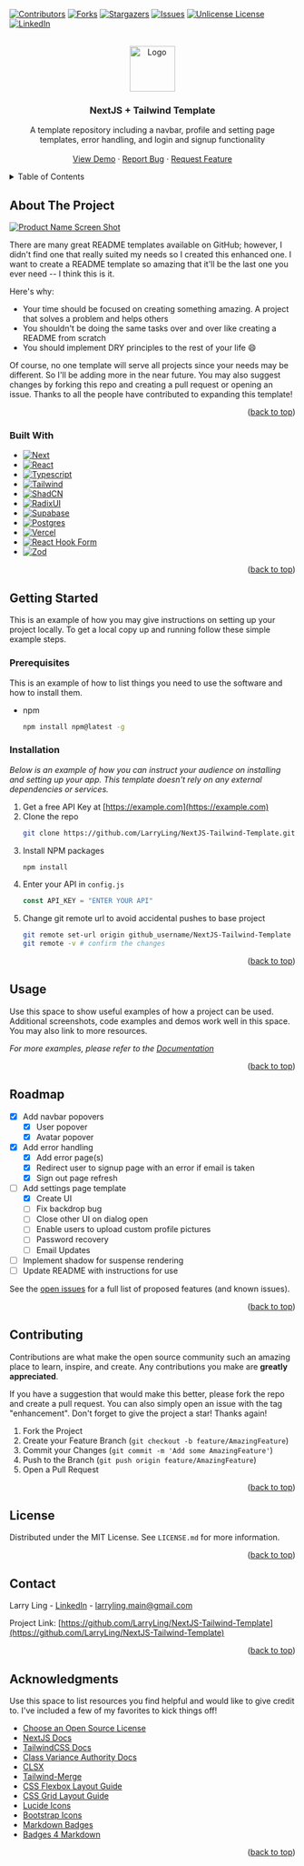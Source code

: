 <!-- Improved compatibility of back to top link: See: https://github.com/othneildrew/Best-README-Template/pull/73 -->

<a id="readme-top"></a>

<!--
*** Thanks for checking out the Best-README-Template. If you have a suggestion
*** that would make this better, please fork the repo and create a pull request
*** or simply open an issue with the tag "enhancement".
*** Don't forget to give the project a star!
*** Thanks again! Now go create something AMAZING! :D
-->

<!-- PROJECT SHIELDS -->
<!--
*** I'm using markdown "reference style" links for readability.
*** Reference links are enclosed in brackets [ ] instead of parentheses ( ).
*** See the bottom of this document for the declaration of the reference variables
*** for contributors-url, forks-url, etc. This is an optional, concise syntax you may use.
*** https://www.markdownguide.org/basic-syntax/#reference-style-links
-->

[![Contributors][contributors-shield]][contributors-url]
[![Forks][forks-shield]][forks-url]
[![Stargazers][stars-shield]][stars-url]
[![Issues][issues-shield]][issues-url]
[![Unlicense License][license-shield]][license-url]
[![LinkedIn][linkedin-shield]][linkedin-url]

<!-- PROJECT LOGO -->
<br />
<div align="center">
  <a href="https://github.com/othneildrew/Best-README-Template">
    <img src="images/logo.png" alt="Logo" width="80" height="80">
  </a>

  <h3 align="center">NextJS + Tailwind Template</h3>

  <p align="center">
    A template repository including a navbar, profile and setting page templates, error handling, and login and signup functionality
    <br />
    <br />
    <a href="https://github.com/othneildrew/Best-README-Template">View Demo</a>
    &middot;
    <a href="https://github.com/othneildrew/Best-README-Template/issues/new?labels=bug&template=bug-report---.md">Report Bug</a>
    &middot;
    <a href="https://github.com/othneildrew/Best-README-Template/issues/new?labels=enhancement&template=feature-request---.md">Request Feature</a>
  </p>
</div>

<!-- TABLE OF CONTENTS -->
<details>
  <summary>Table of Contents</summary>
  <ol>
    <li>
      <a href="#about-the-project">About The Project</a>
      <ul>
        <li><a href="#built-with">Built With</a></li>
      </ul>
    </li>
    <li>
      <a href="#getting-started">Getting Started</a>
      <ul>
        <li><a href="#prerequisites">Prerequisites</a></li>
        <li><a href="#installation">Installation</a></li>
      </ul>
    </li>
    <li><a href="#usage">Usage</a></li>
    <li><a href="#roadmap">Roadmap</a></li>
    <li><a href="#contributing">Contributing</a></li>
    <li><a href="#license">License</a></li>
    <li><a href="#contact">Contact</a></li>
    <li><a href="#acknowledgments">Acknowledgments</a></li>
  </ol>
</details>

<!-- ABOUT THE PROJECT -->

## About The Project

[![Product Name Screen Shot][product-screenshot]](https://example.com)

There are many great README templates available on GitHub; however, I didn't find one that really suited my needs so I created this enhanced one. I want to create a README template so amazing that it'll be the last one you ever need -- I think this is it.

Here's why:

- Your time should be focused on creating something amazing. A project that solves a problem and helps others
- You shouldn't be doing the same tasks over and over like creating a README from scratch
- You should implement DRY principles to the rest of your life :smile:

Of course, no one template will serve all projects since your needs may be different. So I'll be adding more in the near future. You may also suggest changes by forking this repo and creating a pull request or opening an issue. Thanks to all the people have contributed to expanding this template!

<p align="right">(<a href="#readme-top">back to top</a>)</p>

### Built With

- [![Next][Next.js]][Next-url]
- [![React][React.js]][React-url]
- [![Typescript][Typescript]][Typescript-url]
- [![Tailwind][TailwindCSS]][Tailwind-url]
- [![ShadCN][ShadCN]][ShadCN-url]
- [![RadixUI][RadixUI]][RadixUI-url]
- [![Supabase][Supabase]][Supabase-url]
- [![Postgres][Postgres]][Postgres-url]
- [![Vercel][Vercel]][Vercel-url]
- [![React Hook Form][ReactHookForm]][ReactHookForm-url]
- [![Zod][Zod]][Zod-url]

<p align="right">(<a href="#readme-top">back to top</a>)</p>

<!-- GETTING STARTED -->

## Getting Started

This is an example of how you may give instructions on setting up your project locally.
To get a local copy up and running follow these simple example steps.

### Prerequisites

This is an example of how to list things you need to use the software and how to install them.

- npm
    ```sh
    npm install npm@latest -g
    ```

### Installation

_Below is an example of how you can instruct your audience on installing and setting up your app. This template doesn't rely on any external dependencies or services._

1. Get a free API Key at [https://example.com](https://example.com)
2. Clone the repo
    ```sh
    git clone https://github.com/LarryLing/NextJS-Tailwind-Template.git
    ```
3. Install NPM packages
    ```sh
    npm install
    ```
4. Enter your API in `config.js`
    ```js
    const API_KEY = "ENTER YOUR API"
    ```
5. Change git remote url to avoid accidental pushes to base project
    ```sh
    git remote set-url origin github_username/NextJS-Tailwind-Template
    git remote -v # confirm the changes
    ```

<p align="right">(<a href="#readme-top">back to top</a>)</p>

<!-- USAGE EXAMPLES -->

## Usage

Use this space to show useful examples of how a project can be used. Additional screenshots, code examples and demos work well in this space. You may also link to more resources.

_For more examples, please refer to the [Documentation](https://example.com)_

<p align="right">(<a href="#readme-top">back to top</a>)</p>

<!-- ROADMAP -->

## Roadmap

- [x] Add navbar popovers
    - [x] User popover
    - [x] Avatar popover
- [x] Add error handling
    - [x] Add error page(s)
    - [x] Redirect user to signup page with an error if email is taken
    - [x] Sign out page refresh
- [ ] Add settings page template
    - [x] Create UI
    - [ ] Fix backdrop bug
    - [ ] Close other UI on dialog open
    - [ ] Enable users to upload custom profile pictures
    - [ ] Password recovery
    - [ ] Email Updates
- [ ] Implement shadow for suspense rendering
- [ ] Update README with instructions for use

See the [open issues](https://github.com/othneildrew/Best-README-Template/issues) for a full list of proposed features (and known issues).

<p align="right">(<a href="#readme-top">back to top</a>)</p>

<!-- CONTRIBUTING -->

## Contributing

Contributions are what make the open source community such an amazing place to learn, inspire, and create. Any contributions you make are **greatly appreciated**.

If you have a suggestion that would make this better, please fork the repo and create a pull request. You can also simply open an issue with the tag "enhancement".
Don't forget to give the project a star! Thanks again!

1. Fork the Project
2. Create your Feature Branch (`git checkout -b feature/AmazingFeature`)
3. Commit your Changes (`git commit -m 'Add some AmazingFeature'`)
4. Push to the Branch (`git push origin feature/AmazingFeature`)
5. Open a Pull Request

<p align="right">(<a href="#readme-top">back to top</a>)</p>

<!-- LICENSE -->

## License

Distributed under the MIT License. See `LICENSE.md` for more information.

<p align="right">(<a href="#readme-top">back to top</a>)</p>

<!-- CONTACT -->

## Contact

Larry Ling - [LinkedIn](https://www.linkedin.com/in/larry-ling-student/) - larryling.main@gmail.com

Project Link: [https://github.com/LarryLing/NextJS-Tailwind-Template](https://github.com/LarryLing/NextJS-Tailwind-Template)

<p align="right">(<a href="#readme-top">back to top</a>)</p>

<!-- ACKNOWLEDGMENTS -->

## Acknowledgments

Use this space to list resources you find helpful and would like to give credit to. I've included a few of my favorites to kick things off!

- [Choose an Open Source License](https://choosealicense.com)
- [NextJS Docs](https://nextjs.org/docs)
- [TailwindCSS Docs](https://tailwindcss.com/)
- [Class Variance Authority Docs](https://cva.style/docs)
- [CLSX](https://github.com/lukeed/clsx)
- [Tailwind-Merge](https://github.com/dcastil/tailwind-merge)
- [CSS Flexbox Layout Guide](https://css-tricks.com/snippets/css/a-guide-to-flexbox/)
- [CSS Grid Layout Guide](https://css-tricks.com/snippets/css/complete%20%20-guide-grid/)
- [Lucide Icons](https://lucide.dev/)
- [Bootstrap Icons](https://icons.getbootstrap.com/)
- [Markdown Badges](https://github.com/Ileriayo/markdown-badges/blob/master/README.md#-design)
- [Badges 4 Markdown](https://github.com/alexandresanlim/Badges4-README.md-Profile)

<p align="right">(<a href="#readme-top">back to top</a>)</p>

<!-- MARKDOWN LINKS & IMAGES -->

[contributors-shield]: https://img.shields.io/github/contributors/othneildrew/Best-README-Template.svg?style=for-the-badge
[contributors-url]: https://github.com/othneildrew/Best-README-Template/graphs/contributors
[forks-shield]: https://img.shields.io/github/forks/othneildrew/Best-README-Template.svg?style=for-the-badge
[forks-url]: https://github.com/othneildrew/Best-README-Template/network/members
[stars-shield]: https://img.shields.io/github/stars/othneildrew/Best-README-Template.svg?style=for-the-badge
[stars-url]: https://github.com/othneildrew/Best-README-Template/stargazers
[issues-shield]: https://img.shields.io/github/issues/othneildrew/Best-README-Template.svg?style=for-the-badge
[issues-url]: https://github.com/othneildrew/Best-README-Template/issues
[license-shield]: https://img.shields.io/github/license/othneildrew/Best-README-Template.svg?style=for-the-badge
[license-url]: https://github.com/othneildrew/Best-README-Template/blob/master/LICENSE.txt
[linkedin-shield]: https://img.shields.io/badge/-LinkedIn-black.svg?style=for-the-badge&logo=linkedin&colorB=555
[linkedin-url]: https://linkedin.com/in/othneildrew
[product-screenshot]: images/screenshot.png
[Next.js]: https://img.shields.io/badge/next.js-000000?style=for-the-badge&logo=nextdotjs&logoColor=white
[Next-url]: https://nextjs.org/
[React.js]: https://img.shields.io/badge/React-20232A?style=for-the-badge&logo=react&logoColor=61DAFB
[React-url]: https://reactjs.org/
[Typescript]: https://img.shields.io/badge/TypeScript-007ACC?style=for-the-badge&logo=typescript&logoColor=white
[Typescript-url]: https://www.typescriptlang.org/
[TailwindCSS]: https://img.shields.io/badge/tailwindcss-%2338B2AC.svg?style=for-the-badge&logo=tailwind-css&logoColor=white
[Tailwind-url]: https://tailwindui.com/
[ShadCN]: https://img.shields.io/badge/shadcn%2Fui-000000?style=for-the-badge&logo=shadcnui&logoColor=white
[ShadCN-url]: https://ui.shadcn.com/
[RadixUI]: https://img.shields.io/badge/radix%20ui-161618.svg?style=for-the-badge&logo=radix-ui&logoColor=white
[RadixUI-url]: https://www.radix-ui.com/
[Supabase]: https://img.shields.io/badge/Supabase-3ECF8E?style=for-the-badge&logo=supabase&logoColor=white
[Supabase-url]: https://supabase.com/
[Postgres]: https://img.shields.io/badge/postgres-%23316192.svg?style=for-the-badge&logo=postgresql&logoColor=white
[Postgres-url]: https://www.postgresql.org/
[Vercel]: https://img.shields.io/badge/vercel-%23000000.svg?style=for-the-badge&logo=vercel&logoColor=white
[Vercel-url]: https://vercel.com/
[ReactHookForm]: https://img.shields.io/badge/React%20Hook%20Form-%23EC5990.svg?style=for-the-badge&logo=reacthookform&logoColor=white
[ReactHookForm-url]: https://react-hook-form.com/
[Zod]: https://img.shields.io/badge/zod-%233068b7.svg?style=for-the-badge&logo=zod&logoColor=white
[Zod-url]: https://zod.dev/
